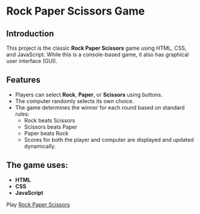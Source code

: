 # Rock Paper Scissors Game

## Introduction

This project is the classic **Rock Paper Scissors** game using HTML, CSS, and JavaScript. While this is a console-based game, it also has graphical user interface (GUI).

## Features

- Players can select **Rock**, **Paper**, or **Scissors** using buttons.
- The computer randomly selects its own choice.
- The game determines the winner for each round based on standard rules:
  - Rock beats Scissors
  - Scissors beats Paper
  - Paper beats Rock
  - Scores for both the player and computer are displayed and updated dynamically.

## The game uses:

- **HTML**
- **CSS**
- **JavaScript**

<p>Play <a href="https://zoekurtzer.github.io/rock-paper-scissors/">Rock Paper Scissors</a></p>
